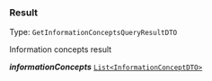 

### Result

Type: `GetInformationConceptsQueryResultDTO`

Information concepts result

  
<article>

***informationConcepts*** [`List<InformationConceptDTO>`](#informationconceptdto) 

</article>

